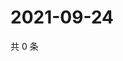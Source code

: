 # 2021-09-24

共 0 条

<!-- BEGIN -->
<!-- 最后更新时间 Fri Sep 24 2021 21:19:51 GMT+0800 (China Standard Time) -->

<!-- END -->

